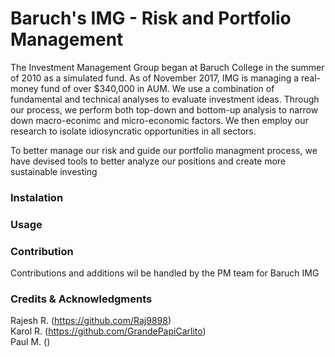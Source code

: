 # Baruch's IMG - Risk and Portfolio Management
The Investment Management Group began at Baruch College in the summer of 2010 as a simulated fund. As of November 2017, IMG is managing a real-money fund of over $340,000 in AUM. We use a combination of fundamental and technical analyses to evaluate investment ideas. Through our process, we perform both top-down and bottom-up analysis to narrow down macro-econimc and micro-economic factors. We then employ our research to isolate idiosyncratic opportunities in all sectors.

To better manage our risk and guide our portfolio managment process, we have devised tools to better analyze our positions and create more sustainable investing

### Instalation

### Usage

### Contribution 
Contributions and additions wil be handled by the PM team for Baruch IMG

### Credits & Acknowledgments 
Rajesh R. (https://github.com/Raj9898) <br />
Karol R. (https://github.com/GrandePapiCarlito) <br />
Paul M. ()

